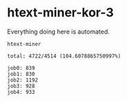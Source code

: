 # htext-miner-kor-3

Everything doing here is automated.

```
htext-miner

total: 4722/4514 (104.6078865750997%)

job0: 839
job1: 830
job2: 1192
job3: 928
job4: 933
```